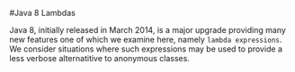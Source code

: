 #Java 8 Lambdas

Java 8, initially released in March 2014, is a major upgrade providing many new features one of which we examine here, namely `lambda expressions`. We consider situations where such expressions may be used to provide a less verbose alternatitive to anonymous classes.

